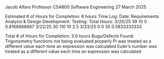 Jacob Alfaro
Professor
CS4800 Software Engineering
27 March 2025

Estimated # of Hours for Completion: 6 hours
Time Log:
Date:
Requirements Analysis & Design
Development:
Testing:
Total Hours:
3/20/25
39
10
0
0.8166666667
3/22/25
30
110
10
2.5
3/23/25
0
0
35
0.5833333333


Total # of Hours for Completion: 3.9 hours
Bugs/Defects Found:
Trigonometry functions not being evaluated properly
Pi was treated as a different value each time an expression was calculated
Euler’s number was treated as a different value each time an expression was calculated


